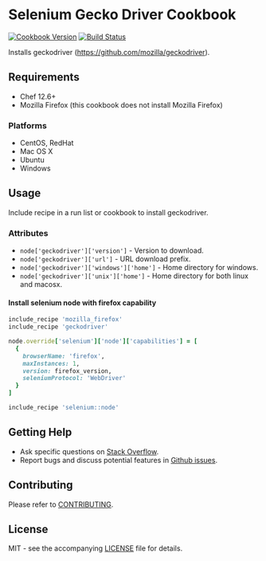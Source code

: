 # Selenium Gecko Driver Cookbook

[![Cookbook Version](http://img.shields.io/cookbook/v/geckodriver.svg?style=flat-square)][supermarket]
[![Build Status](http://img.shields.io/travis/dhoer/chef-geckodriver.svg?style=flat-square)][travis]

[supermarket]: https://supermarket.chef.io/cookbooks/geckodriver
[travis]: https://travis-ci.org/dhoer/chef-geckodriver

Installs geckodriver (https://github.com/mozilla/geckodriver). 

## Requirements

- Chef 12.6+
- Mozilla Firefox (this cookbook does not install Mozilla Firefox)

### Platforms

- CentOS, RedHat
- Mac OS X
- Ubuntu
- Windows

## Usage

Include recipe in a run list or cookbook to install geckodriver.

### Attributes

- `node['geckodriver']['version']` - Version to download. 
- `node['geckodriver']['url']` -  URL download prefix. 
- `node['geckodriver']['windows']['home']` - Home directory for windows. 
- `node['geckodriver']['unix']['home']` - Home directory for both linux and macosx. 

#### Install selenium node with firefox capability

```ruby
include_recipe 'mozilla_firefox'
include_recipe 'geckodriver'

node.override['selenium']['node']['capabilities'] = [
  {
    browserName: 'firefox',
    maxInstances: 1,
    version: firefox_version,
    seleniumProtocol: 'WebDriver'
  }
]

include_recipe 'selenium::node'
```

## Getting Help

- Ask specific questions on [Stack Overflow](http://stackoverflow.com/questions/tagged/marionette+driver).
- Report bugs and discuss potential features in [Github issues](https://github.com/dhoer/chef-geckodriver/issues).

## Contributing

Please refer to [CONTRIBUTING](https://github.com/dhoer/chef-geckodriver/graphs/contributors).

## License

MIT - see the accompanying [LICENSE](https://github.com/dhoer/chef-geckodriver/blob/master/LICENSE.md) file for 
details.
